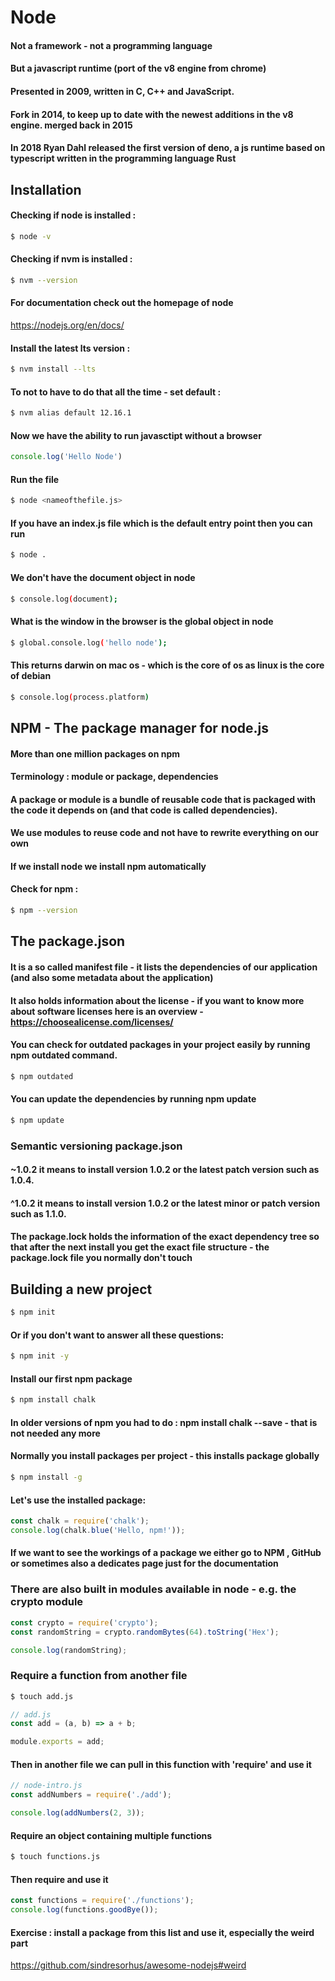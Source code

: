 # Node

#### Not a framework - not a programming language

#### But a javascript runtime (port of the v8 engine from chrome) 

#### Presented in 2009, written in C, C++ and JavaScript.

#### Fork in 2014, to keep up to date with the newest additions in the v8 engine. merged back in 2015

#### In 2018 Ryan Dahl released the first version of deno, a js runtime based on typescript written in the programming language Rust

## Installation 

#### Checking if node is installed : 

```bash
$ node -v 
```

#### Checking if nvm is installed : 

```bash
$ nvm --version
```

#### For documentation check out the homepage of node

https://nodejs.org/en/docs/


#### Install the latest lts version : 

```bash
$ nvm install --lts 
```

#### To not to have to do that all the time - set default : 

```bash
$ nvm alias default 12.16.1  
```


#### Now we have the ability to run javasctipt without a browser

```js
console.log('Hello Node')
```

#### Run the file
```bash
$ node <nameofthefile.js>
```

#### If you have an index.js file which is the default entry point then you can run
```bash
$ node .
```

#### We don't have the document object in node
```bash
$ console.log(document);
```

#### What is the window in the browser is the global object in node
```bash
$ global.console.log('hello node');
```

#### This returns darwin on mac os - which is the core of os as linux is the core of debian
```bash
$ console.log(process.platform)
```


## NPM - The package manager for node.js
#### More than one million packages on npm 

#### Terminology : module or package, dependencies

#### A package or module is a bundle of reusable code that is packaged with the code it depends on (and that code is called dependencies).

#### We use modules to reuse code and not have to rewrite everything on our own

#### If we install node we install npm automatically

#### Check for npm : 
```bash
$ npm --version
```

## The package.json 

#### It is a so called manifest file - it lists the dependencies of our application (and also some metadata about the application)

#### It also holds information about the license - if you want to know more about software licenses here is an overview - https://choosealicense.com/licenses/

#### You can check for outdated packages in your project easily by running npm outdated command.

```bash
$ npm outdated
```

#### You can update the dependencies by running npm update

```bash
$ npm update
```

### Semantic versioning package.json

#### ~1.0.2 it means to install version 1.0.2 or the latest patch version such as 1.0.4. 

#### ^1.0.2 it means to install version 1.0.2 or the latest minor or patch version such as 1.1.0.

#### The package.lock holds the information of the exact dependency tree so that after the next install you get the exact file structure - the package.lock file you normally don't touch 

## Building a new project

```bash
$ npm init
```

#### Or if you don't want to answer all these questions: 
```bash
$ npm init -y
```

#### Install our first npm package

```bash
$ npm install chalk 
```

#### In older versions of npm you had to do : npm install chalk --save - that is not needed any more

#### Normally you install packages per project - this installs package globally

```bash
$ npm install -g 
```

#### Let's use the installed package:

```js
const chalk = require('chalk');
console.log(chalk.blue('Hello, npm!'));
```

#### If we want to see the workings of a package we either go to NPM , GitHub or sometimes also a dedicates page just for the documentation

### There are also built in modules available in node - e.g. the crypto module

```js
const crypto = require('crypto');
const randomString = crypto.randomBytes(64).toString('Hex');

console.log(randomString);
```


### Require a function from another file

```bash
$ touch add.js
```

```js
// add.js
const add = (a, b) => a + b;

module.exports = add;
```

#### Then in another file we can pull in this function with 'require' and use it

```js
// node-intro.js
const addNumbers = require('./add');

console.log(addNumbers(2, 3));
```

#### Require an object containing multiple functions

```bash
$ touch functions.js
```

#### Then require and use it

```js
const functions = require('./functions');
console.log(functions.goodBye());
```


#### Exercise : install a package from this list and use it, especially the weird part
https://github.com/sindresorhus/awesome-nodejs#weird